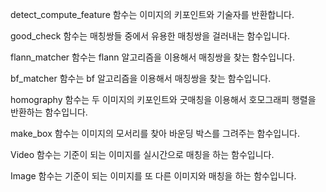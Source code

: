 detect_compute_feature 함수는 이미지의 키포인트와 기술자를 반환합니다.

good_check 함수는 매칭쌍들 중에서 유용한 매칭쌍을 걸러내는 함수입니다.

flann_matcher 함수는 flann 알고리즘을 이용해서 매칭쌍을 찾는 함수입니다.

bf_matcher 함수는 bf 알고리즘을 이용해서 매칭쌍을 찾는 함수입니다.

homography 함수는 두 이미지의 키포인트와 굿매칭을 이용해서 호모그래피 행렬을 반환하는 함수입니다.

make_box 함수는 이미지의 모서리를 찾아 바운딩 박스를 그려주는 함수입니다.

Video 함수는 기준이 되는 이미지를 실시간으로 매칭을 하는 함수입니다.

Image 함수는 기준이 되는 이미지를 또 다른 이미지와 매칭을 하는 함수입니다.
